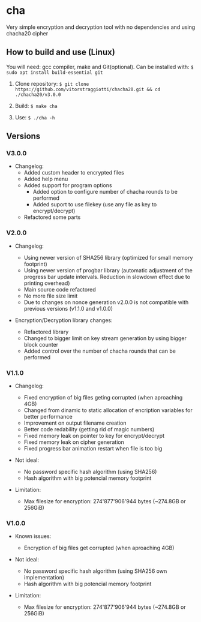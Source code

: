 # cha
Very simple encryption and decryption tool with no dependencies and using chacha20 cipher

## How to build and use (Linux)

You will need: gcc compiler, make and Git(optional). Can be installed with:
`$ sudo apt install build-essential git`

1) Clone repository: `$ git clone https://github.com/vitorstraggiotti/chacha20.git && cd ./chacha20/v3.0.0`

2) Build: `$ make cha`

3) Use: `$ ./cha -h`

## Versions

### V3.0.0
 - Changelog:
   * Added custom header to encrypted files
   * Added help menu
   * Added support for program options
     * Added option to configure number of chacha rounds to be performed
     * Added suport to use filekey (use any file as key to encrypt/decrypt)
   * Refactored some parts

### V2.0.0
 - Changelog:
   * Using newer version of SHA256 library (optimized for small memory footprint)
   * Using newer version of progbar library (automatic adjustment of the progress bar update intervals. Reduction in slowdown effect due to printing overhead)
   * Main source code refactored
   * No more file size limit
   * Due to changes on nonce generation v2.0.0 is not compatible with previous versions (v1.1.0 and v1.0.0)

 - Encryption/Decryption library changes:
   * Refactored library
   * Changed to bigger limit on key stream generation by using bigger block counter
   * Added control over the number of chacha rounds that can be performed


### V1.1.0
 - Changelog:
   * Fixed encryption of big files geting corrupted (when aproaching 4GB)
   * Changed from dinamic to static allocation of encription variables for better performance
   * Improvement on output filename creation
   * Better code redability (getting rid of magic numbers)
   * Fixed memory leak on pointer to key for encrypt/decrypt
   * Fixed memory leak on cipher generation
   * Fixed progress bar animation restart when file is too big

 - Not ideal:
   * No password specific hash algorithm (using SHA256)
   * Hash algorithm with big potencial memory footprint

 - Limitation:
   * Max filesize for encryption: 274'877'906'944 bytes (~274.8GB or 256GiB)

### V1.0.0
 - Known issues:
   * Encryption of big files get corrupted (when aproaching 4GB)

 - Not ideal:
   * No password specific hash algorithm (using SHA256 own implementation)
   * Hash algorithm with big potencial memory footprint

 - Limitation:
   * Max filesize for encryption: 274'877'906'944 bytes (~274.8GB or 256GiB)

